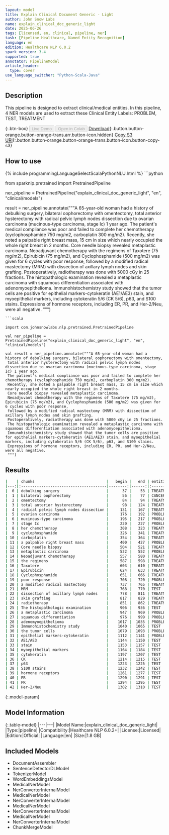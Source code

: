 ```yaml
---
layout: model
title: Explain Clinical Document Generic - Light
author: John Snow Labs
name: explain_clinical_doc_generic_light
date: 2025-06-26
tags: [licensed, en, clinical, pipeline, ner]
task: [Pipeline Healthcare, Named Entity Recognition]
language: en
edition: Healthcare NLP 6.0.2
spark_version: 3.4
supported: true
annotator: PipelineModel
article_header:
  type: cover
use_language_switcher: "Python-Scala-Java"
---
```


## Description

This pipeline is designed to extract clinical/medical entities. In this pipeline, 4 NER models are used to extract these Clinical Entity Labels: PROBLEM, TEST, TREATMENT

{:.btn-box}
<button class="button button-orange" disabled>Live Demo</button>
<button class="button button-orange" disabled>Open in Colab</button>
[Download](https://s3.amazonaws.com/auxdata.johnsnowlabs.com/clinical/models/explain_clinical_doc_generic_light_en_6.0.2_3.4_1750957688424.zip){:.button.button-orange.button-orange-trans.arr.button-icon.hidden}
[Copy S3 URI](s3://auxdata.johnsnowlabs.com/clinical/models/explain_clinical_doc_generic_light_en_6.0.2_3.4_1750957688424.zip){:.button.button-orange.button-orange-trans.button-icon.button-copy-s3}

## How to use



<div class="tabs-box" markdown="1">
{% include programmingLanguageSelectScalaPythonNLU.html %}
```python

from sparknlp.pretrained import PretrainedPipeline

ner_pipeline = PretrainedPipeline("explain_clinical_doc_generic_light", "en", "clinical/models")

result = ner_pipeline.annotate("""A 65-year-old woman had a history of debulking surgery, bilateral oophorectomy with omentectomy,
 total anterior hysterectomy with radical pelvic lymph nodes dissection due to ovarian carcinoma (mucinous-type carcinoma, stage Ic) 1 year ago.
 The patient's medical compliance was poor and failed to complete her chemotherapy (cyclophosphamide 750 mg/m2, carboplatin 300 mg/m2). 
 Recently, she noted a palpable right breast mass, 15 cm in size which nearly occupied the whole right breast in 2 months. 
 Core needle biopsy revealed metaplastic carcinoma. 
 Neoadjuvant chemotherapy with the regimens of Taxotere (75 mg/m2), Epirubicin (75 mg/m2), and Cyclophosphamide (500 mg/m2) was given for 6 cycles with poor response, 
 followed by a modified radical mastectomy (MRM) with dissection of axillary lymph nodes and skin grafting. 
 Postoperatively, radiotherapy was done with 5000 cGy in 25 fractions. 
 The histopathologic examination revealed a metaplastic carcinoma with squamous differentiation associated with adenomyoepithelioma. 
 Immunohistochemistry study showed that the tumor cells are positive for epithelial markers-cytokeratin (AE1/AE3) stain, and myoepithelial markers, including cytokeratin 5/6 (CK 5/6), p63, and S100 stains.
 Expressions of hormone receptors, including ER, PR, and Her-2/Neu, were all negative.
 """)

```
```scala

import com.johnsnowlabs.nlp.pretrained.PretrainedPipeline

val ner_pipeline = PretrainedPipeline("explain_clinical_doc_generic_light", "en", "clinical/models")

val result = ner_pipeline.annotate("""A 65-year-old woman had a history of debulking surgery, bilateral oophorectomy with omentectomy,
 total anterior hysterectomy with radical pelvic lymph nodes dissection due to ovarian carcinoma (mucinous-type carcinoma, stage Ic) 1 year ago.
 The patient's medical compliance was poor and failed to complete her chemotherapy (cyclophosphamide 750 mg/m2, carboplatin 300 mg/m2). 
 Recently, she noted a palpable right breast mass, 15 cm in size which nearly occupied the whole right breast in 2 months. 
 Core needle biopsy revealed metaplastic carcinoma. 
 Neoadjuvant chemotherapy with the regimens of Taxotere (75 mg/m2), Epirubicin (75 mg/m2), and Cyclophosphamide (500 mg/m2) was given for 6 cycles with poor response, 
 followed by a modified radical mastectomy (MRM) with dissection of axillary lymph nodes and skin grafting. 
 Postoperatively, radiotherapy was done with 5000 cGy in 25 fractions. 
 The histopathologic examination revealed a metaplastic carcinoma with squamous differentiation associated with adenomyoepithelioma. 
 Immunohistochemistry study showed that the tumor cells are positive for epithelial markers-cytokeratin (AE1/AE3) stain, and myoepithelial markers, including cytokeratin 5/6 (CK 5/6), p63, and S100 stains.
 Expressions of hormone receptors, including ER, PR, and Her-2/Neu, were all negative.
 """)

```
</div>

## Results

```bash
|    | chunks                                |   begin |   end | entities       |
|---:|:--------------------------------------|--------:|------:|:---------------|
|  0 | debulking surgery                     |      37 |    53 | TREATMENT      |
|  1 | bilateral oophorectomy                |      56 |    77 | CANCER_SURGERY |
|  2 | omentectomy                           |      84 |    94 | TREATMENT      |
|  3 | total anterior hysterectomy           |      98 |   124 | TREATMENT      |
|  4 | radical pelvic lymph nodes dissection |     131 |   167 | TREATMENT      |
|  5 | ovarian carcinoma                     |     176 |   192 | PROBLEM        |
|  6 | mucinous-type carcinoma               |     195 |   217 | PROBLEM        |
|  7 | stage Ic                              |     220 |   227 | PROBLEM        |
|  8 | her chemotherapy                      |     308 |   323 | TREATMENT      |
|  9 | cyclophosphamide                      |     326 |   341 | TREATMENT      |
| 10 | carboplatin                           |     354 |   364 | TREATMENT      |
| 11 | a palpable right breast mass          |     400 |   427 | PROBLEM        |
| 12 | Core needle biopsy                    |     504 |   521 | TREATMENT      |
| 13 | metaplastic carcinoma                 |     532 |   552 | PROBLEM        |
| 14 | Neoadjuvant chemotherapy              |     557 |   580 | TREATMENT      |
| 15 | the regimens                          |     587 |   598 | TREATMENT      |
| 16 | Taxotere                              |     603 |   610 | TREATMENT      |
| 17 | Epirubicin                            |     624 |   633 | TREATMENT      |
| 18 | Cyclophosphamide                      |     651 |   666 | TREATMENT      |
| 19 | poor response                         |     708 |   720 | PROBLEM        |
| 20 | a modified radical mastectomy         |     737 |   765 | TREATMENT      |
| 21 | MRM                                   |     768 |   770 | TEST           |
| 22 | dissection of axillary lymph nodes    |     778 |   811 | TREATMENT      |
| 23 | skin grafting                         |     817 |   829 | TREATMENT      |
| 24 | radiotherapy                          |     851 |   862 | TREATMENT      |
| 25 | The histopathologic examination       |     906 |   936 | TEST           |
| 26 | a metaplastic carcinoma               |     947 |   969 | PROBLEM        |
| 27 | squamous differentiation              |     976 |   999 | PROBLEM        |
| 28 | adenomyoepithelioma                   |    1017 |  1035 | PROBLEM        |
| 29 | Immunohistochemistry study            |    1040 |  1065 | TEST           |
| 30 | the tumor cells                       |    1079 |  1093 | PROBLEM        |
| 31 | epithelial markers-cytokeratin        |    1112 |  1141 | PROBLEM        |
| 32 | AE1/AE3                               |    1144 |  1150 | TEST           |
| 33 | stain                                 |    1153 |  1157 | TEST           |
| 34 | myoepithelial markers                 |    1164 |  1184 | TEST           |
| 35 | cytokeratin                           |    1197 |  1207 | TEST           |
| 36 | CK                                    |    1214 |  1215 | TEST           |
| 37 | p63                                   |    1223 |  1225 | TEST           |
| 38 | S100 stains                           |    1232 |  1242 | TEST           |
| 39 | hormone receptors                     |    1261 |  1277 | TEST           |
| 40 | ER                                    |    1290 |  1291 | TEST           |
| 41 | PR                                    |    1294 |  1295 | TEST           |
| 42 | Her-2/Neu                             |    1302 |  1310 | TEST           |
```

{:.model-param}
## Model Information

{:.table-model}
|---|---|
|Model Name:|explain_clinical_doc_generic_light|
|Type:|pipeline|
|Compatibility:|Healthcare NLP 6.0.2+|
|License:|Licensed|
|Edition:|Official|
|Language:|en|
|Size:|1.8 GB|

## Included Models

- DocumentAssembler
- SentenceDetectorDLModel
- TokenizerModel
- WordEmbeddingsModel
- MedicalNerModel
- NerConverterInternalModel
- MedicalNerModel
- NerConverterInternalModel
- MedicalNerModel
- NerConverterInternalModel
- MedicalNerModel
- NerConverterInternalModel
- ChunkMergeModel